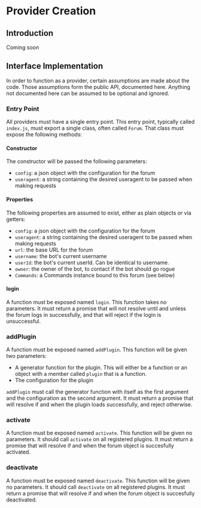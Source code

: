 # Provider Creation

## Introduction

Coming soon

## Interface Implementation

In order to function as a provider, certain assumptions are made about the code. Those assumptions form the public API, documented here. Anything not documented here can be assumed to be optional and ignored. 


### Entry Point

All providers must have a single entry point. This entry point, typically called `index.js`, must export a single class, often called `Forum`. That class must expose the following methods:

#### Constructor
The constructor will be passed the following parameters:

- `config`: a json object with the configuration for the forum
- `useragent`: a string containing the desired useragent to be passed when making requests

#### Properties

The following properties are assumed to exist, either as plain objects or via getters:

- `config`: a json object with the configuration for the forum
- `useragent`: a string containing the desired useragent to be passed when making requests
- `url`: the base URL for the forum
- `username`: the bot's current username
- `userId`: the bot's current userId. Can be identical to username. 
- `owner`: the owner of the bot, to contact if the bot should go rogue
- `Commands`: a Commands instance bound to this forum (see below)

#### login

A function must be exposed named `login`. This function takes no parameters. It must return a promise that will not resolve until and unless the forum logs in successfully, and that will reject if the login is unsuccessful.

### addPlugin

A function must be exposed named `addPlugin`. This function will be given two parameters: 

- A generator function for the plugin. This will either be a function or an object with a member called `plugin` that is a function. 
- The configuration for the plugin

`addPlugin` must call the generator function with itself as the first argument and the configuration as the second argument. It must return a promise that will resolve if and when the plugin loads successfully, and reject otherwise. 

### activate

A function must be exposed named `activate`. This function will be given no parameters. It should call `activate` on all registered plugins. It must return a promise that will resolve if and when the forum object is succesfully activated.

### deactivate

A function must be exposed named `deactivate`. This function will be given no parameters. It should call `deactivate` on all registered plugins. It must return a promise that will resolve if and when the forum object is succesfully deactivated.

